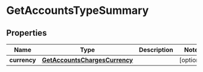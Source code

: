 

# GetAccountsTypeSummary

## Properties

Name | Type | Description | Notes
------------ | ------------- | ------------- | -------------
**currency** | [**GetAccountsChargesCurrency**](GetAccountsChargesCurrency.md) |  |  [optional]



